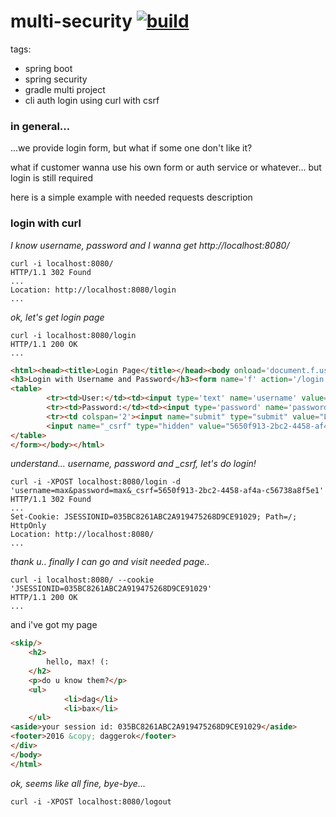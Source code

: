 multi-security [![build](https://api.travis-ci.org/daggerok/multi-security.svg?branch=master)](https://travis-ci.org/daggerok/multi-security)
==============

tags:
- spring boot
- spring security
- gradle multi project
- cli auth login using curl with csrf

### in general...

...we provide login form, but what if some one don't like it?

what if customer wanna use his own form or auth service or whatever... but login is still required

here is a simple example with needed requests description

### login with curl

*I know username, password and I wanna get http://localhost:8080/*

```shell
curl -i localhost:8080/
HTTP/1.1 302 Found
...
Location: http://localhost:8080/login
...
```

*ok, let's get login page*

```shell
curl -i localhost:8080/login
HTTP/1.1 200 OK
...
```

```html
<html><head><title>Login Page</title></head><body onload='document.f.username.focus();'>
<h3>Login with Username and Password</h3><form name='f' action='/login' method='POST'>
<table>
        <tr><td>User:</td><td><input type='text' name='username' value=''></td></tr>
        <tr><td>Password:</td><td><input type='password' name='password'/></td></tr>
        <tr><td colspan='2'><input name="submit" type="submit" value="Login"/></td></tr>
        <input name="_csrf" type="hidden" value="5650f913-2bc2-4458-af4a-c56738a8f5e1" />
</table>
</form></body></html>
```

*understand... username, password and _csrf, let's do login!*

```shell
curl -i -XPOST localhost:8080/login -d 'username=max&password=max&_csrf=5650f913-2bc2-4458-af4a-c56738a8f5e1'
HTTP/1.1 302 Found
...
Set-Cookie: JSESSIONID=035BC8261ABC2A919475268D9CE91029; Path=/; HttpOnly
Location: http://localhost:8080/
...
```

*thank u.. finally I can go and visit needed page..*
    
```shell
curl -i localhost:8080/ --cookie 'JSESSIONID=035BC8261ABC2A919475268D9CE91029'
HTTP/1.1 200 OK
...
```

and i've got my page

```html
<skip/>
    <h2>
        hello, max! (:
    </h2>
    <p>do u know them?</p>
    <ul>
            <li>dag</li>
            <li>bax</li>
    </ul>
<aside>your session id: 035BC8261ABC2A919475268D9CE91029</aside>
<footer>2016 &copy; daggerok</footer>
</div>
</body>
</html>
```

*ok, seems like all fine, bye-bye...*

```shell
curl -i -XPOST localhost:8080/logout
```
